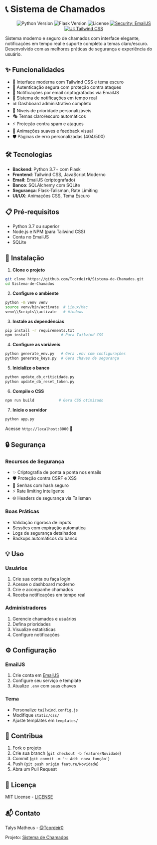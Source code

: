 # 📞 Sistema de Chamados

<div align="center">

![Python Version](https://img.shields.io/badge/python-3.7%2B-blue)
![Flask Version](https://img.shields.io/badge/flask-2.0.1-green)
![License](https://img.shields.io/badge/license-MIT-yellow)
[![Security: EmailJS](https://img.shields.io/badge/security-EmailJS-brightgreen)](https://www.emailjs.com/)
[![UI: Tailwind CSS](https://img.shields.io/badge/ui-Tailwind%20CSS-blue)](https://tailwindcss.com/)

</div>

Sistema moderno e seguro de chamados com interface elegante, notificações em tempo real e suporte completo a temas claro/escuro. Desenvolvido com as melhores práticas de segurança e experiência do usuário.

## ✨ Funcionalidades

- 🎨 Interface moderna com Tailwind CSS e tema escuro
- 🔐 Autenticação segura com proteção contra ataques
- 📧 Notificações por email criptografadas via EmailJS
- 🔔 Sistema de notificações em tempo real
- 📊 Dashboard administrativo completo
- 🚦 Níveis de prioridade personalizáveis
- 🎭 Temas claro/escuro automáticos
- ⚡ Proteção contra spam e ataques
- 🌈 Animações suaves e feedback visual
- 🛡️ Páginas de erro personalizadas (404/500)

## 🛠️ Tecnologias

- **Backend**: Python 3.7+ com Flask
- **Frontend**: Tailwind CSS, JavaScript Moderno
- **Email**: EmailJS (criptografado)
- **Banco**: SQLAlchemy com SQLite
- **Segurança**: Flask-Talisman, Rate Limiting
- **UI/UX**: Animações CSS, Tema Escuro

## 📋 Pré-requisitos

- Python 3.7 ou superior
- Node.js e NPM (para Tailwind CSS)
- Conta no EmailJS
- SQLite

## 🚀 Instalação

1. **Clone o projeto**
```bash
git clone https://github.com/Tcordeir0/Sistema-de-Chamados.git
cd Sistema-de-Chamados
```

2. **Configure o ambiente**
```bash
python -m venv venv
source venv/bin/activate  # Linux/Mac
venv\\Scripts\\activate   # Windows
```

3. **Instale as dependências**
```bash
pip install -r requirements.txt
npm install              # Para Tailwind CSS
```

4. **Configure as variáveis**
```bash
python generate_env.py   # Gera .env com configurações
python generate_keys.py  # Gera chaves de segurança
```

5. **Inicialize o banco**
```bash
python update_db_criticidade.py
python update_db_reset_token.py
```

6. **Compile o CSS**
```bash
npm run build           # Gera CSS otimizado
```

7. **Inicie o servidor**
```bash
python app.py
```

Acesse `http://localhost:8000` 🚀

## 🔒 Segurança

### Recursos de Segurança

- ✨ Criptografia de ponta a ponta nos emails
- 🛡️ Proteção contra CSRF e XSS
- 🔐 Senhas com hash seguro
- ⚡ Rate limiting inteligente
- 🌐 Headers de segurança via Talisman

### Boas Práticas

- Validação rigorosa de inputs
- Sessões com expiração automática
- Logs de segurança detalhados
- Backups automáticos do banco

## 💡 Uso

### Usuários
1. Crie sua conta ou faça login
2. Acesse o dashboard moderno
3. Crie e acompanhe chamados
4. Receba notificações em tempo real

### Administradores
1. Gerencie chamados e usuários
2. Defina prioridades
3. Visualize estatísticas
4. Configure notificações

## ⚙️ Configuração

### EmailJS
1. Crie conta em [EmailJS](https://www.emailjs.com/)
2. Configure seu serviço e template
3. Atualize `.env` com suas chaves

### Tema
- Personalize `tailwind.config.js`
- Modifique `static/css/`
- Ajuste templates em `templates/`

## 🤝 Contribua

1. Fork o projeto
2. Crie sua branch (`git checkout -b feature/Novidade`)
3. Commit (`git commit -m '✨ Add: nova função'`)
4. Push (`git push origin feature/Novidade`)
5. Abra um Pull Request

## 📝 Licença

MIT License - [LICENSE](LICENSE)

## 📬 Contato

Talys Matheus - [@Tcordeir0](https://github.com/Tcordeir0)

Projeto: [Sistema de Chamados](https://github.com/Tcordeir0/Sistema-de-Chamados)

